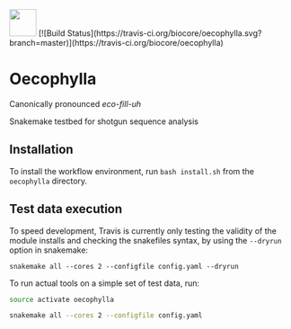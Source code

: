 <img src="https://raw.githubusercontent.com/wasade/oecophylla/assets/assets/oecophylla.png" width="48">
[![Build Status](https://travis-ci.org/biocore/oecophylla.svg?branch=master)](https://travis-ci.org/biocore/oecophylla)

# Oecophylla

Canonically pronounced *eco-fill-uh*

Snakemake testbed for shotgun sequence analysis

## Installation

To install the workflow environment, run `bash install.sh` from the `oecophylla` directory.

## Test data execution

To speed development, Travis is currently only testing the validity
of the module installs and checking the snakefiles syntax, by using the `--dryrun` option in snakemake:

```
snakemake all --cores 2 --configfile config.yaml --dryrun
```

To run actual tools on a simple set of test data, run:

```bash
source activate oecophylla

snakemake all --cores 2 --configfile config.yaml
```
